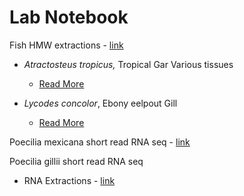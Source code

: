 # Lab Notebook

Fish HMW extractions - [link](https://isabel-kline.github.io/Kelley_Lab_Notebook/Fishy_HMW_Extractions)

-   *Atractosteus tropicus,* Tropical Gar Various tissues

    -   [Read More](https://isabel-kline.github.io/Kelley_Lab_Notebook/Gar_HMW.html)

-   *Lycodes concolor*, Ebony eelpout Gill

    -   [Read More](https://isabel-kline.github.io/Kelley_Lab_Notebook/OGL_Gill_HMW.html)

Poecilia mexicana short read RNA seq - [link](https://isabel-kline.github.io/Kelley_Lab_Notebook/Germany_RNASeq.html#1_Summary)

Poecilia gillii short read RNA seq

-   RNA Extractions - [link](https://isabel-kline.github.io/Kelley_Lab_Notebook/Gillii_RNA_Extractions.html)
